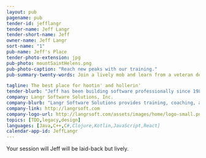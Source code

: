 ```yaml
---
layout: pub
pagename: pub
tender-id: jefflangr
tender-name: Jeff Langr
tender-short-name: Jeff
owner-name: Jeff Langr
sort-name: "1"
pub-name: Jeff's Place
tender-photo-extension: jpg
pub-photo: mountSaintHelens.png
pub-photo-caption: "Reach new peaks with our training."
pub-summary-twenty-words: Join a lively mob and learn from a veteran developer and author. TDD, design, legacy, BDD, more!

tagline: The best place for hootin' and hollerin'
tender-blurb: "Jeff has been building software professionally since 1982. He's written five books and contributed to Clean Code. Jeff is the owner of Langr Software Solutions."
company: Langr Software Solutions, Inc.
company-blurb: "Langr Software Solutions provides training, coaching, and development services for software development teams."
company-link: http://langrsoft.com
company-logo-url: http://langrsoft.com/assets/images/home/logo-small.png
topics: [TDD,legacy,design]
languages: [Java,C++,C#,Clojure,Kotlin,JavaScript,React]
calendar-app-id: JeffLangr
---
```

Your session will Jeff will be laid-back but lively.

